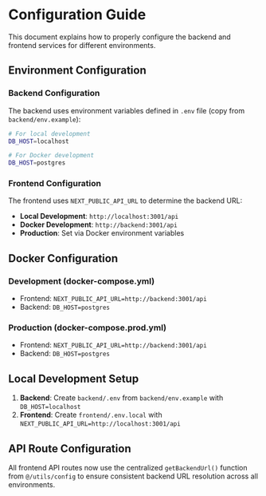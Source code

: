 # Configuration Guide

This document explains how to properly configure the backend and frontend services for different environments.

## Environment Configuration

### Backend Configuration

The backend uses environment variables defined in `.env` file (copy from `backend/env.example`):

```bash
# For local development
DB_HOST=localhost

# For Docker development
DB_HOST=postgres
```

### Frontend Configuration

The frontend uses `NEXT_PUBLIC_API_URL` to determine the backend URL:

- **Local Development**: `http://localhost:3001/api`
- **Docker Development**: `http://backend:3001/api`
- **Production**: Set via Docker environment variables

## Docker Configuration

### Development (docker-compose.yml)
- Frontend: `NEXT_PUBLIC_API_URL=http://backend:3001/api`
- Backend: `DB_HOST=postgres`

### Production (docker-compose.prod.yml)
- Frontend: `NEXT_PUBLIC_API_URL=http://backend:3001/api`
- Backend: `DB_HOST=postgres`

## Local Development Setup

1. **Backend**: Create `backend/.env` from `backend/env.example` with `DB_HOST=localhost`
2. **Frontend**: Create `frontend/.env.local` with `NEXT_PUBLIC_API_URL=http://localhost:3001/api`

## API Route Configuration

All frontend API routes now use the centralized `getBackendUrl()` function from `@/utils/config` to ensure consistent backend URL resolution across all environments.
